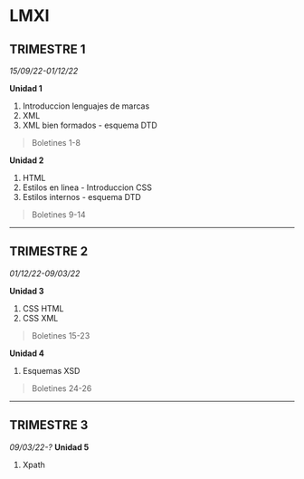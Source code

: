 # LMXI
## TRIMESTRE 1
_15/09/22-01/12/22_

**Unidad 1**
1. Introduccion lenguajes de marcas
2. XML
3. XML bien formados - esquema DTD
> Boletines 1-8

**Unidad 2**
1. HTML
2. Estilos en linea - Introduccion CSS
3. Estilos internos - esquema DTD
> Boletines 9-14

------

## TRIMESTRE 2
_01/12/22-09/03/22_

**Unidad 3**
1. CSS HTML
2. CSS XML
> Boletines 15-23

**Unidad 4**
1. Esquemas XSD
> Boletines 24-26

------

## TRIMESTRE 3
_09/03/22-?_
**Unidad 5**
1. Xpath
